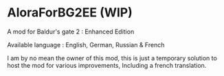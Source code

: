 # AloraForBG2EE (WIP)

A mod for Baldur's gate 2 : Enhanced Edition

Available language : English, German, Russian & French

I am by no mean the owner of this mod, this is just a temporary solution to host the mod for various improvements, Including a french translation.
